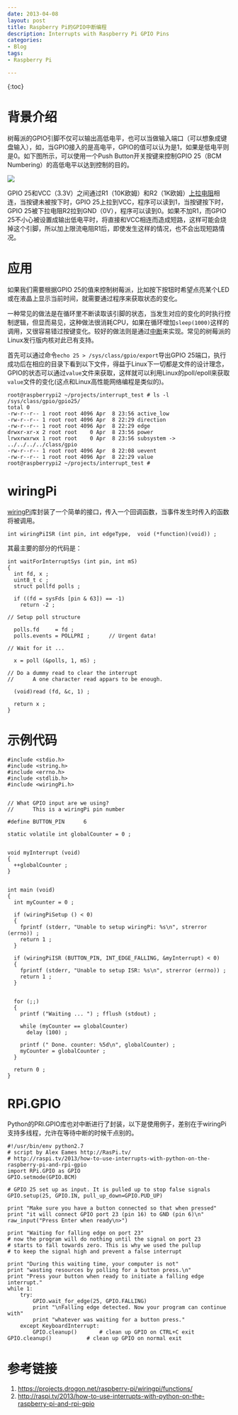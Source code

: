 ```yaml
---
date: 2013-04-08
layout: post
title: Raspberry Pi的GPIO中断编程
description: Interrupts with Raspberry Pi GPIO Pins
categories:
- Blog
tags:
- Raspberry Pi

---
```


{:toc}

# 背景介绍

树莓派的GPIO引脚不仅可以输出高低电平，也可以当做输入端口（可以想象成键盘输入），如，当GPIO接入的是高电平，GPIO的值可以认为是1，如果是低电平则是0。如下图所示，可以使用一个Push Button开关按键来控制GPIO 25（BCM Numbering）的高低电平以达到控制的目的。

<img src="https://www.evernote.com/shard/s26/sh/bd720803-1b71-454d-98a2-cf0e907df688/649d6eb30376f8a378ef3e8a7cc3c552/deep/0/Screenshot%204/8/13%2011:25%20PM.jpg?noteKey=649d6eb30376f8a378ef3e8a7cc3c552&suffix=deep%2F0%2FScreenshot+4%2F8%2F13+11%3A25+PM.jpg&noteGuid=bd720803-1b71-454d-98a2-cf0e907df688"/>

GPIO 25和VCC（3.3V）之间通过R1（10K欧姆）和R2（1K欧姆）[上拉电阻](https://zh.wikipedia.org/zh/上拉电阻)相连，当按键未被按下时，GPIO 25上拉到VCC，程序可以读到1，当按键按下时，GPIO 25被下拉电阻R2拉到GND（0V），程序可以读到0。如果不加R1，而GPIO 25不小心被设置成输出低电平时，将直接和VCC相连而造成短路，这样可能会烧掉这个引脚，所以加上限流电阻R1后，即使发生这样的情况，也不会出现短路情况。

# 应用

如果我们需要根据GPIO 25的值来控制树莓派，比如按下按钮时希望点亮某个LED或在液晶上显示当前时间，就需要通过程序来获取状态的变化。

一种常见的做法是在循环里不断读取该引脚的状态，当发生对应的变化的时执行控制逻辑，但显而易见，这种做法很消耗CPU，如果在循环增加`sleep(1000)`这样的调用，又很容易错过按键变化。较好的做法则是通过[中断](http://zh.wikipedia.org/wiki/中断)来实现。常见的树莓派的Linux发行版内核对此已有支持。

首先可以通过命令`echo 25 > /sys/class/gpio/export`导出GPIO 25端口，执行成功后在相应的目录下看到以下文件，得益于Linux下一切都是文件的设计理念，GPIO的状态可以通过`value`文件来获取，这样就可以利用Linux的poll/epoll来获取`value`文件的变化(这点和Linux高性能网络编程是类似的)。

```
root@raspberrypi2 ~/projects/interrupt_test # ls -l /sys/class/gpio/gpio25/
total 0
-rw-r--r-- 1 root root 4096 Apr  8 23:56 active_low
-rw-r--r-- 1 root root 4096 Apr  8 22:29 direction
-rw-r--r-- 1 root root 4096 Apr  8 22:29 edge
drwxr-xr-x 2 root root    0 Apr  8 23:56 power
lrwxrwxrwx 1 root root    0 Apr  8 23:56 subsystem -> ../../../../class/gpio
-rw-r--r-- 1 root root 4096 Apr  8 22:08 uevent
-rw-r--r-- 1 root root 4096 Apr  8 22:29 value
root@raspberrypi2 ~/projects/interrupt_test # 
```

# wiringPi
[wiringPi](https://projects.drogon.net/raspberry-pi/wiringpi/functions/)库封装了一个简单的接口，传入一个回调函数，当事件发生时传入的函数将被调用。

```
int wiringPiISR (int pin, int edgeType,  void (*function)(void)) ;
```
其最主要的部分的代码是：

```
int waitForInterruptSys (int pin, int mS)
{
  int fd, x ;
  uint8_t c ;
  struct pollfd polls ;

  if ((fd = sysFds [pin & 63]) == -1)
    return -2 ;

// Setup poll structure

  polls.fd     = fd ;
  polls.events = POLLPRI ;      // Urgent data!

// Wait for it ...

  x = poll (&polls, 1, mS) ;

// Do a dummy read to clear the interrupt
//      A one character read appars to be enough.

  (void)read (fd, &c, 1) ;

  return x ;
}
```

# 示例代码

```
#include <stdio.h>
#include <string.h>
#include <errno.h>
#include <stdlib.h>
#include <wiringPi.h>


// What GPIO input are we using?
//      This is a wiringPi pin number

#define BUTTON_PIN      6

static volatile int globalCounter = 0 ;


void myInterrupt (void)
{
  ++globalCounter ;
}


int main (void)
{
  int myCounter = 0 ;

  if (wiringPiSetup () < 0)
  {
    fprintf (stderr, "Unable to setup wiringPi: %s\n", strerror (errno)) ;
    return 1 ;
  }

  if (wiringPiISR (BUTTON_PIN, INT_EDGE_FALLING, &myInterrupt) < 0)
  {
    fprintf (stderr, "Unable to setup ISR: %s\n", strerror (errno)) ;
    return 1 ;
  }


  for (;;)
  {
    printf ("Waiting ... ") ; fflush (stdout) ;

    while (myCounter == globalCounter)
      delay (100) ;

    printf (" Done. counter: %5d\n", globalCounter) ;
    myCounter = globalCounter ;
  }

  return 0 ;
}
``` 

# RPi.GPIO

Python的PRI.GPIO库也对中断进行了封装，以下是使用例子，差别在于wiringPi支持多线程，允许在等待中断的时候干点别的。

```
#!/usr/bin/env python2.7  
# script by Alex Eames http://RasPi.tv/  
# http://raspi.tv/2013/how-to-use-interrupts-with-python-on-the-raspberry-pi-and-rpi-gpio  
import RPi.GPIO as GPIO  
GPIO.setmode(GPIO.BCM)  
  
# GPIO 25 set up as input. It is pulled up to stop false signals  
GPIO.setup(25, GPIO.IN, pull_up_down=GPIO.PUD_UP)  
  
print "Make sure you have a button connected so that when pressed"  
print "it will connect GPIO port 23 (pin 16) to GND (pin 6)\n"  
raw_input("Press Enter when ready\n>")  
  
print "Waiting for falling edge on port 23"  
# now the program will do nothing until the signal on port 23   
# starts to fall towards zero. This is why we used the pullup  
# to keep the signal high and prevent a false interrupt  
  
print "During this waiting time, your computer is not"   
print "wasting resources by polling for a button press.\n"  
print "Press your button when ready to initiate a falling edge interrupt."  
while 1:
    try:  
        GPIO.wait_for_edge(25, GPIO.FALLING)  
        print "\nFalling edge detected. Now your program can continue with"  
        print "whatever was waiting for a button press."  
    except KeyboardInterrupt:  
        GPIO.cleanup()       # clean up GPIO on CTRL+C exit  
GPIO.cleanup()           # clean up GPIO on normal exit  
```

# 参考链接
1. https://projects.drogon.net/raspberry-pi/wiringpi/functions/
2. http://raspi.tv/2013/how-to-use-interrupts-with-python-on-the-raspberry-pi-and-rpi-gpio